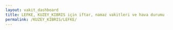 ```yaml
---
layout: vakit_dashboard
title: LEFKE, KUZEY_KIBRIS için iftar, namaz vakitleri ve hava durumu - ilçe/eyalet seç
permalink: /KUZEY_KIBRIS/LEFKE/
---
```


<script type="text/javascript">
  var GLOBAL_COUNTRY = 'KUZEY_KIBRIS';
  var GLOBAL_CITY = 'LEFKE';
  var GLOBAL_STATE = '';
  var lat = 72;
  var lon = 21;
</script>
